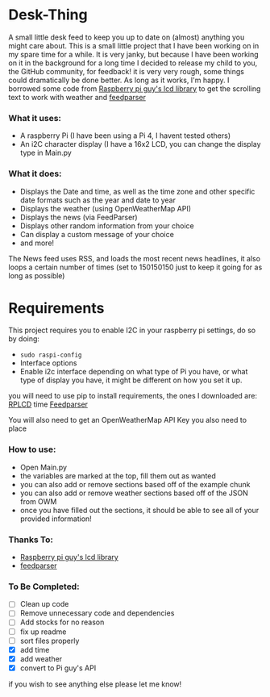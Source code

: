 # Desk-Thing
A small little desk feed to keep you up to date on (almost) anything you might care about.
This is a small little project that I have been working on in my spare time for a while. It is very janky, but because I have been working on it in the background for a long time I decided to release my child to you, the GitHub community, for feedback!
it is very very rough, some things could dramatically be done better. As long as it works, I'm happy.
I borrowed some code from [Raspberry pi guy's lcd library](https://github.com/the-raspberry-pi-guy/lcd) to get the scrolling text to work with weather and [feedparser](https://pypi.org/project/feedparser/)

### What it uses:

- A raspberry Pi (I have been using a Pi 4, I havent tested others)
- An i2C character display (I have a 16x2 LCD, you can change the display type in Main.py

### What it does:
- Displays the Date and time, as well as the time zone and other specific date formats such as the year and date to year
- Displays the weather (using OpenWeatherMap API)
- Displays the news (via FeedParser)
- Displays other random information from your choice
- Can display a custom message of your choice
- and more!

The News feed uses RSS, and loads the most recent news headlines, it also loops a certain number of times (set to 150150150 just to keep it going for as long as possible)

# Requirements

This project requires you to enable I2C in your raspberry pi settings, do so by doing:
- `sudo raspi-config`
- Interface options
- Enable i2c interface
depending on what type of Pi you have, or what type of display you have, it might be different on how you set it up.

you will need to use pip to install requirements, the ones I downloaded are:
[RPLCD](https://pypi.org/project/RPLCD/)
time
[Feedparser](https://pypi.org/project/feedparser/)

You will also need to get an OpenWeatherMap API Key
you also need to place 
### How to use:
- Open Main.py
- the variables are marked at the top, fill them out as wanted
- you can also add or remove sections based off of the example chunk
- you can also add or remove weather sections based off of the JSON from OWM
- once you have filled out the sections, it should be able to see all of your provided information!

### Thanks To:
- [Raspberry pi guy's lcd library](https://github.com/the-raspberry-pi-guy/lcd)
- [feedparser](https://pypi.org/project/feedparser/)

### To Be Completed:
- [ ] Clean up code
- [ ] Remove unnecessary code and dependencies
- [ ] Add stocks for no reason
- [ ] fix up readme
- [ ] sort files properly
- [x] add time
- [x] add weather
- [x] convert to Pi guy's API

if you wish to see anything else please let me know!

